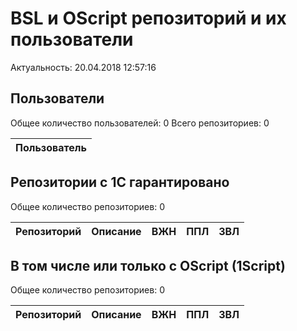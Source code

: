 ﻿# BSL и OScript репозиторий и их пользователи

Актуальность: 20.04.2018 12:57:16

## Пользователи

Общее количество пользователей: 0
Всего репозиториев: 0

| Пользователь |
---|



## Репозитории с 1С гарантировано

Общее количество репозиториев: 0

| Репозиторий | Описание | ВЖН | ППЛ | ЗВЛ |
|---|---|---|---|---|



## В том числе или только с OScript (1Script)

Общее количество репозиториев: 0

| Репозиторий | Описание | ВЖН | ППЛ | ЗВЛ |
|---|---|---|---|---|


